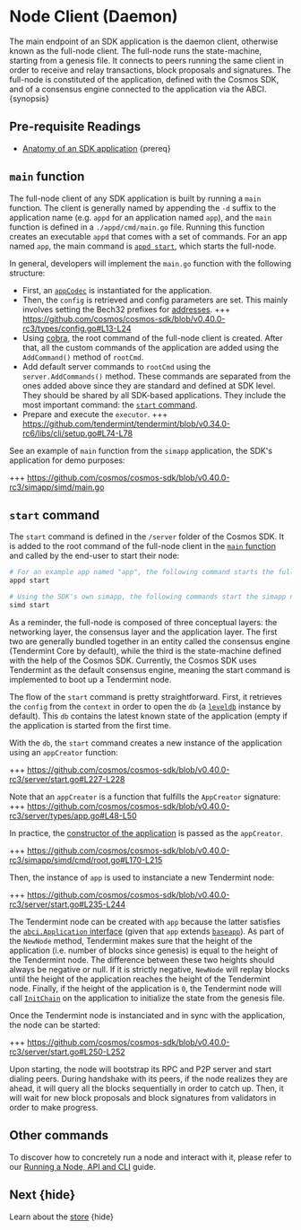 <!--
order: 4
-->

# Node Client (Daemon)

The main endpoint of an SDK application is the daemon client, otherwise known as the full-node client. The full-node runs the state-machine, starting from a genesis file. It connects to peers running the same client in order to receive and relay transactions, block proposals and signatures. The full-node is constituted of the application, defined with the Cosmos SDK, and of a consensus engine connected to the application via the ABCI. {synopsis}

## Pre-requisite Readings

- [Anatomy of an SDK application](../basics/app-anatomy.md) {prereq}

## `main` function

The full-node client of any SDK application is built by running a `main` function. The client is generally named by appending the `-d` suffix to the application name (e.g. `appd` for an application named `app`), and the `main` function is defined in a `./appd/cmd/main.go` file. Running this function creates an executable `appd` that comes with a set of commands. For an app named `app`, the main command is [`appd start`](#start-command), which starts the full-node.

In general, developers will implement the `main.go` function with the following structure:

- First, an [`appCodec`](./encoding.md) is instantiated for the application.
- Then, the `config` is retrieved and config parameters are set. This mainly involves setting the Bech32 prefixes for [addresses](../basics/accounts.md#addresses).
  +++ https://github.com/cosmos/cosmos-sdk/blob/v0.40.0-rc3/types/config.go#L13-L24
- Using [cobra](https://github.com/spf13/cobra), the root command of the full-node client is created. After that, all the custom commands of the application are added using the `AddCommand()` method of `rootCmd`.
- Add default server commands to `rootCmd` using the `server.AddCommands()` method. These commands are separated from the ones added above since they are standard and defined at SDK level. They should be shared by all SDK-based applications. They include the most important command: the [`start` command](#start-command).
- Prepare and execute the `executor`.
   +++ https://github.com/tendermint/tendermint/blob/v0.34.0-rc6/libs/cli/setup.go#L74-L78

See an example of `main` function from the `simapp` application, the SDK's application for demo purposes:

+++ https://github.com/cosmos/cosmos-sdk/blob/v0.40.0-rc3/simapp/simd/main.go

## `start` command

The `start` command is defined in the `/server` folder of the Cosmos SDK. It is added to the root command of the full-node client in the [`main` function](#main-function) and called by the end-user to start their node:

```bash
# For an example app named "app", the following command starts the full-node.
appd start

# Using the SDK's own simapp, the following commands start the simapp node.
simd start
```

As a reminder, the full-node is composed of three conceptual layers: the networking layer, the consensus layer and the application layer. The first two are generally bundled together in an entity called the consensus engine (Tendermint Core by default), while the third is the state-machine defined with the help of the Cosmos SDK. Currently, the Cosmos SDK uses Tendermint as the default consensus engine, meaning the start command is implemented to boot up a Tendermint node.

The flow of the `start` command is pretty straightforward. First, it retrieves the `config` from the `context` in order to open the `db` (a [`leveldb`](https://github.com/syndtr/goleveldb) instance by default). This `db` contains the latest known state of the application (empty if the application is started from the first time.

With the `db`, the `start` command creates a new instance of the application using an `appCreator` function:

+++ https://github.com/cosmos/cosmos-sdk/blob/v0.40.0-rc3/server/start.go#L227-L228

Note that an `appCreator` is a function that fulfills the `AppCreator` signature:
+++ https://github.com/cosmos/cosmos-sdk/blob/v0.40.0-rc3/server/types/app.go#L48-L50

In practice, the [constructor of the application](../basics/app-anatomy.md#constructor-function) is passed as the `appCreator`.

+++ https://github.com/cosmos/cosmos-sdk/blob/v0.40.0-rc3/simapp/simd/cmd/root.go#L170-L215

Then, the instance of `app` is used to instanciate a new Tendermint node:

+++ https://github.com/cosmos/cosmos-sdk/blob/v0.40.0-rc3/server/start.go#L235-L244

The Tendermint node can be created with `app` because the latter satisfies the [`abci.Application` interface](https://github.com/tendermint/tendermint/blob/v0.34.0/abci/types/application.go#L7-L32) (given that `app` extends [`baseapp`](./baseapp.md)). As part of the `NewNode` method, Tendermint makes sure that the height of the application (i.e. number of blocks since genesis) is equal to the height of the Tendermint node. The difference between these two heights should always be negative or null. If it is strictly negative, `NewNode` will replay blocks until the height of the application reaches the height of the Tendermint node. Finally, if the height of the application is `0`, the Tendermint node will call [`InitChain`](./baseapp.md#initchain) on the application to initialize the state from the genesis file.

Once the Tendermint node is instanciated and in sync with the application, the node can be started:

+++ https://github.com/cosmos/cosmos-sdk/blob/v0.40.0-rc3/server/start.go#L250-L252

Upon starting, the node will bootstrap its RPC and P2P server and start dialing peers. During handshake with its peers, if the node realizes they are ahead, it will query all the blocks sequentially in order to catch up. Then, it will wait for new block proposals and block signatures from validators in order to make progress.

## Other commands

To discover how to concretely run a node and interact with it, please refer to our [Running a Node, API and CLI](../run-node/README.md) guide.

## Next {hide}

Learn about the [store](./store.md) {hide}
